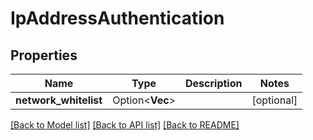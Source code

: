 # IpAddressAuthentication

## Properties

Name | Type | Description | Notes
------------ | ------------- | ------------- | -------------
**network_whitelist** | Option<**Vec<String>**> |  | [optional]

[[Back to Model list]](../README.md#documentation-for-models) [[Back to API list]](../README.md#documentation-for-api-endpoints) [[Back to README]](../README.md)


